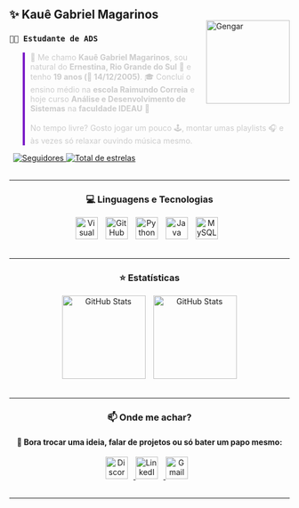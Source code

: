## ✨ Kauê Gabriel Magarinos

<div>
    <!-- GIF do Gengar no canto superior direito -->
    <div style = "float: right; margin-top: -25px;">
        <img 
            alt = "Gengar"
            height = "150" 
            align = "right"
            src = "https://i.pinimg.com/originals/4f/d0/c0/4fd0c049c173c9beb5a0101a84deb6f9.gif" 
        />
    </div>
    <!-- Sobre mim -->
    <h3><strong><code>🧑‍💻 Estudante de ADS</code></strong></h3>
    <!--  -->
    <blockquote style = "border-left: 4px solid #7a1ac6; padding-left: 10px; color: #ccc;">
        👋 Me chamo <strong>Kauê Gabriel Magarinos</strong>, sou natural do <strong>Ernestina, Rio 
        Grande do Sul</strong> 🧉 e tenho <strong>19 anos (🎉 14/12/2005)</strong>. 🎓 Concluí o ensino médio na <strong>escola Raimundo Correia</strong> e hoje curso 
        <strong>Análise e Desenvolvimento de Sistemas</strong> na <strong>faculdade IDEAU</strong> 🧠
        <!--  -->
        <br><br>
        <!--  -->
        No tempo livre? Gosto jogar um pouco 🕹️, montar umas playlists 🎧 e às vezes só relaxar ouvindo música mesmo.
    </blockquote>
</div>

<!-- Contadores -->
<div style = "margin-top: 7px; margin-left: 7px;">
    <!-- Contador de Seguidores e Estrelas  -->
    <a href = "https://github.com/Kaue-14?tab=followers">
        <img 
            alt = "Seguidores" 
            title = "Me siga no GitHub"
            src = "https://custom-icon-badges.demolab.com/github/followers/Kaue-14?color=5109a1&labelColor=3c008e&style=for-the-badge&logo=github&label=Seguidores&logoColor=white"
        />
    </a>
    <!--  -->
    <a href = "https://github.com/Kaue-14?tab=repositories&sort=stargazers">
        <img 
            alt = "Total de estrelas" 
            title = "Total de estrelas GitHub" 
            src = "https://custom-icon-badges.demolab.com/github/stars/Kaue-14?color=7a1ac6&style=for-the-badge&labelColor=6512b4&logo=star&label=estrelas"
        />
    </a>
</div>

<br clear = "both">

---

<h3 align = "center">💻 Linguagens e Tecnologias</h3>

<div align = "center">
    <!-- Icones das liguagens e tecnologias que eu utilizo -->
  <img 
    alt = "Visual Studio Code"
    title = "Visual Studio Code"
    width = "40px"
    style = "padding-right: 10px;"
    src = "https://cdn.jsdelivr.net/gh/devicons/devicon@latest/icons/vscode/vscode-original.svg"
  />
  <!--  -->
  <img 
    alt = "GitHub"
    title = "GitHub"
    width = "40px"
    style = "padding-right: 10px;"
    src = "https://cdn.jsdelivr.net/gh/devicons/devicon@latest/icons/github/github-original.svg"
  />
  <!--  -->
  <img 
    alt = "Python"
    title = "Python"
    width = "40px"
    style = "padding-right: 10px;"
    src = "https://cdn.jsdelivr.net/gh/devicons/devicon/icons/python/python-original.svg"
  />
  <!--  -->
  <img
    alt = "Java"
    title = "Java"
    width = "40px"
    style = "padding-right: 10px;"
    src="https://cdn.jsdelivr.net/gh/devicons/devicon/icons/java/java-original.svg"
  />
  <!--  -->
  <img
    alt = "MySQL"
    title = "MySQL"
    width = "40px"
    style = "padding-right: 10px;"
    src = "https://cdn.jsdelivr.net/gh/devicons/devicon/icons/mysql/mysql-original.svg"
  />

</div>

<br clear = "both">

---

<h3 align = "center">⭐ Estatísticas</h3>

<div align = "center">
    <img 
        alt = "GitHub Stats" 
        height = "150" 
        style="padding-right: 10px;" 
        src = "https://github-readme-stats.vercel.app/api?username=Kaue-14&theme=dark&show_icons=true&include_all_commits=true&locale=pt-br&bg_color=000000&icon_color=6512b4&text_color=ccc&title_color=7a1ac6&hide_border=true&custom_title=Estastísticas" 
    />
    <!--  -->
    <img 
        alt = "GitHub Stats" 
        height = "150" 
        src = "https://github-readme-stats.vercel.app/api/top-langs/?username=Kaue-14&theme=dark&bg_color=000000&icon_color=6512b4&text_color=ccc&title_color=7a1ac6&hide_border=true&layout=compact&custom_title=Tecnologias&hide=batchfile,powershell,qml" 
    />
</div>

<br clear = "both">
  
---

<h3 align = "center">📫 Onde me achar?</h3>
<h4 align = "center">💬 Bora trocar uma ideia, falar de projetos ou só bater um papo mesmo:</h4>

<!--Icone que redireciona pra minhas redes sociais -->
<div align = "center">
    <a href = "https://discord.com/users/558725940180418570" target="_blank">
        <img
            alt = "Discord"
            title = "Discord"
            width = "40px"
            style = "padding-right: 10px;"
            src = "https://raw.githubusercontent.com/maurodesouza/profile-readme-generator/master/src/assets/icons/social/discord/default.svg"
        />
    </a>
    <!-- Uma opção pra causo eu queira adicionar futuramente com outros -->
    <!-- <a href = "https://wa.me/+5554996020056" target="_blank">
        <img
            alt = "WhatsApp"
            title = "WhatsApp"
            width = "40px"
            style = "padding-right: 10px;"
            src = "https://raw.githubusercontent.com/maurodesouza/profile-readme-generator/master/src/assets/icons/social/whatsapp/default.svg"
        />
    </a> -->
    <!--  -->
    <a href = "https://www.linkedin.com/in/kauê-gabriel-magarinos-77b488320" target="_blank">
        <img
            alt = "LinkedIn"
            title = "LinkedIn"
            width = "40px"
            style = "padding-right: 10px;"
            src = "https://raw.githubusercontent.com/maurodesouza/profile-readme-generator/master/src/assets/icons/social/linkedin/default.svg"
        />
    </a>
    <!--  -->
    <a href = "mailto:kauegabriel815@gmail.com" target="_blank">
        <img
            alt = "Gmail"
            title = "Gmail"
            width = "40px"
            style = "padding-right: 10px;"
            src = "https://raw.githubusercontent.com/maurodesouza/profile-readme-generator/master/src/assets/icons/social/gmail/default.svg"
        />
    </a>
</div>

<br clear = "both">

----
